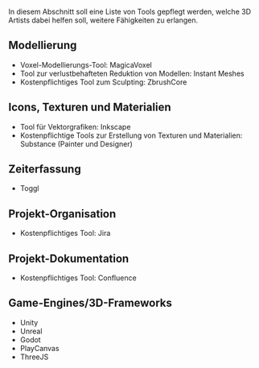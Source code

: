 In diesem Abschnitt soll eine Liste von Tools gepflegt werden, welche 3D Artists dabei helfen soll, weitere Fähigkeiten zu erlangen.

## Modellierung
- Voxel-Modellierungs-Tool: MagicaVoxel
- Tool zur verlustbehafteten Reduktion von Modellen: Instant Meshes
- Kostenpflichtiges Tool zum Sculpting: ZbrushCore

## Icons, Texturen und Materialien
- Tool für Vektorgrafiken: Inkscape
- Kostenpflichtige Tools zur Erstellung von Texturen und Materialien: Substance (Painter  und Designer)

## Zeiterfassung
- Toggl

## Projekt-Organisation
- Kostenpflichtiges Tool: Jira

## Projekt-Dokumentation
- Kostenpflichtiges Tool: Confluence

## Game-Engines/3D-Frameworks
- Unity
- Unreal
- Godot
- PlayCanvas
- ThreeJS
